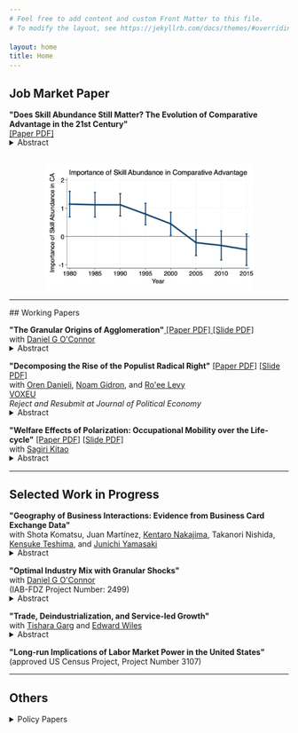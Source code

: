 ```yaml
---
# Feel free to add content and custom Front Matter to this file.
# To modify the layout, see https://jekyllrb.com/docs/themes/#overriding-theme-defaults

layout: home
title: Home
---
```

## Job Market Paper

**"Does Skill Abundance Still Matter? The Evolution of Comparative Advantage in the 21st Century"**<a href="/files/research/KIKUCHI-skill-trade.pdf" target="_blank"> <br>
 [Paper PDF]</a><br>
<details style="margin-bottom: 15px; margin-top: -15px">
	<summary>Abstract</summary>
	This paper documents that skill-abundant countries no longer have a comparative advantage in skill-intensive sectors. While this empirical relationship was strong, it weakened in the 1990s and disappeared by the 2000s. The decline is only evident in countries and sectors with high automation, with no significant variation due to offshoring. Using a quantitative trade model incorporating both automation and offshoring, I confirm that observed changes in automation can account for the evolution of comparative advantage while observed changes in offshoring cannot. Through the lens of the same model, I draw implications for the relationship between technology and inequality: automation increases skill premia in high-automation, developed countries and increases welfare globally, while offshoring has smaller, more evenly distributed welfare gains.
</details>

<div style="text-align: center;">
  <img src="/files/research/grv_base_webpage.png" alt="Figure from Job Market Paper" style="max-width: 75%; height: auto; margin-top: 1rem;">
</div>

<hr>
## Working Papers

**"The Granular Origins of Agglomeration"**<a href="/files/research/KIKUCHI-OCONNOR-granular-spatial.pdf" target="_blank"> [Paper PDF]</a><a href="/files/research/slide-KIKUCHI-OCONNOR-granular-spatial.pdf" target="_blank"> [Slide PDF]</a><br>
with  <a href="https://www.danielgoconnor.com" target="_blank">Daniel G O'Connor</a><br>
<details style="margin-bottom: 15px; margin-top: -15px">
	<summary>Abstract</summary>
	A few large firms dominate many local labor markets. How does that granularity affect the geography of economic activity? And what does it mean for the efficiency of firm entry? To answer these questions, we propose a new economic geography model featuring granular firms subject to idiosyncratic shocks. We show that average wages increase in the size of the local labor market due to that granularity, and provide a sufficient statistic for the contribution of our mechanism. We further prove that too few firms enter in equilibrium. Using Japanese administrative data on manufacturing, we provide evidence consistent with our mechanism and quantify it. Our mechanism implies that markets with around 2 firms per sector have an elasticity of wages to population of 0.05 and firms capture only 85\% of their contribution to production in profits. In large markets like Tokyo, the elasticity is around 0.001, and firm entry is approximately efficient. Enacting optimal place-based industrial policy would increase the number of firms in modest-sized cities by more than 30\% and actually decrease the number of firms and people in Tokyo.
</details>

**"Decomposing the Rise of the Populist Radical Right"** <a href="/files/research/DGKL-Populism.pdf" target="_blank">[Paper PDF]</a>
<a href="/files/research/slide-DGKL-Populism.pdf" target="_blank">[Slide PDF]</a><br>
with <a href="https://www.orendanieli.com/home" target="_blank">Oren Danieli</a>, 
<a href="https://noamgidron.com/" target="_blank">Noam Gidron</a>, 
and <a href="https://www.roeelevy.com/" target="_blank">Ro'ee Levy</a><br>
 <a href="https://cepr.org/voxeu/columns/decomposing-rise-populist-radical-right-how-changes-priorities-explain-electoral" target="_blank">VOXEU</a><br>
*Reject and Resubmit at Journal of Political Economy* <br>
<details style="margin-bottom: 15px; margin-top: -15px">
	<summary>Abstract</summary>
	Support for populist radical right parties in Europe has dramatically increased in recent years. We decompose the rise of these parties from 2005 to 2020 into four components: shifts in party positions, changes in voter attributes (opinions and demographics), changes in voter priorities, and a residual. We merge two wide datasets on party positions and voter attributes and estimate voter priorities using a probabilistic voting model. We find that shifts in party positions and changes in voter attributes do not play a major role in the recent success of populist radical right parties. Instead, the primary driver behind their electoral success lies in voters’ changing priorities. Particularly, voters are less likely to decide which party to support based on parties’ economic positions. Rather, voters—mainly older, non-unionized, low-educated men—increasingly prioritize nativist cultural positions. This allows populist radical right parties to tap into a preexisting reservoir of culturally conservative voters. Using the same datasets, we provide a set of reduced-form evidence supporting our results. First, while parties’ positions have changed, these changes are not consistent with the main supply-side hypothesis for populist support. Second, on aggregate, voters have not adopted populist right-wing opinions. Third, voters are more likely to self-identify ideologically based on their cultural rather than their economic opinions.
</details>

**"Welfare Effects of Polarization: Occupational Mobility over the Life-cycle"** <a href="/files/research/KK-ROBOT.pdf" target="_blank">[Paper PDF]</a> <a href="/files/research/slide-KK-ROBOT.pdf" target="_blank">[Slide PDF]</a><br>
with <a href="https://sites.google.com/site/sagirikitao/home" target="_blank">Sagiri Kitao</a><br>
<details style="margin-bottom: 15px; margin-top: -15px">
	<summary>Abstract</summary>
	What are the welfare effects of polarization: wage and employment losses of middle-class workers relative to low- and high-skill groups? We build a model of overlapping generations who choose consumption, savings, labor supply, and occupations over their life-cycles, and accumulate human capital. We simulate a wage shift observed since the early 1980s and investigate individuals’ responses. Polarization improves welfare of young individuals that are high-skilled, while it hurts low-skilled individuals across all ages and especially younger ones. The gain of the high-skilled is larger for generations entering in later periods, who can fully exploit the rising skill premium.
</details>

<hr>

## Selected Work in Progress

**"Geography of Business Interactions: Evidence from Business Card Exchange Data"** <br>
with Shota Komatsu, 
Juan Martínez, 
<a href="https://knakajima.weebly.com/" target="_blank">Kentaro Nakajima</a>, 
Takanori Nishida, 
<a href="https://sites.google.com/site/kensuketeshima/" target="_blank">Kensuke Teshima</a>, and
 <a href="https://www.junichiyamasaki.com/" target="_blank">Junichi Yamasaki</a><br>
<details style="margin-bottom: 15px; margin-top: -15px">
	<summary>Abstract</summary>
	In-person business meetings are a critical driver of agglomeration benefits, yet the scarcity of data has hindered exploration into their nature. This study leverages a novel dataset obtained from a business card exchange application, used by 0.4 million workers in Tokyo, to examine the impact of geographical distance on business card exchanges and other types of business networks. By analyzing the moving of firms, we find a distinct pattern in how the frequency of business card exchanges decreases with distance, particularly noting a significant drop beyond a 500-meter radius. Additionally, we observe that the rate of decline in these exchanges due to distance closely correlates with the level of industry agglomeration, and we find similar drops in other types of business networks such as patent collaborations. These findings highlight the pivotal role of very local interaction in fostering agglomeration benefits.
</details>


**"Optimal Industry Mix with Granular Shocks"** <br>
with  <a href="https://www.danielgoconnor.com" target="_blank">Daniel G O'Connor</a><br>
(IAB-FDZ Project Number: 2499) <br>
<details style="margin-bottom: 15px; margin-top: -15px">
	<summary>Abstract</summary>
	When firms are subject to granular and industry-wide shocks, regions overspecialize, leaving workers overexposed. Using German employer-employee matched data, we study the optimal industrial policy incorporating heterogeneity in occupation, industry, and region.
</details>


**"Trade, Deindustrialization, and Service-led Growth"** <br>
with  <a href="https://tisharagarg.github.io/" target="_blank">Tishara Garg</a> and
 <a href="https://www.edward-wiles.com/" target="_blank">Edward Wiles</a>
<br>
<details style="margin-bottom: 15px; margin-top: -15px">
<summary>Abstract</summary>
We examine the impact of trade liberalization on structural change patterns in India. Leveraging district-level variations in sectoral composition, we find that districts with greater tariff reductions experienced larger declines in manufacturing employment shares. By extending Matsuyama’s 1992 model of deindustrialization to include a non-tradable service sector, we demonstrate analytically and through simulations that India's observed deindustrialization and service-led growth can be qualitatively attributed to trade liberalization. We aim to structurally estimate the model parameters to quantify the role of trade liberalization in driving these structural changes.
</details>


**"Long-run Implications of Labor Market Power in the United States"** <br>
(approved US Census Project, Project Number 3107) <br>

<hr>

## Others
<details>
<summary>Policy Papers</summary>

<div style="margin-bottom: 1rem;">
<b>"Automation and the Disappearance of Routine Work in Japan"</b> <a href="/files/research/FKS-robot-japan.pdf" target="_blank">[Paper PDF]</a><br>
with <a href="https://sites.google.com/site/ippeifujiwara/" target="_blank">Ippei Fujiwara</a> and <a href="https://researchmap.jp/81332791111?lang=en" target="_blank">Toyoichiro Shirota</a><br>
Discussion Paper 23-E-082, Research Institute of Economy, Trade and Industry (RIETI) <br>
Accepted at Journal of the Japanese and International Economies <br>
</div>

<div style="margin-bottom: 1rem;">
<b>"Who Suffers from the COVID-19 Shocks? Labor Market Heterogeneity and Welfare Consequences in Japan"</b> <a href="/files/research/KKM-COVID19.pdf" target="_blank">[Paper PDF]</a><br>
with  <a href="https://sites.google.com/site/sagirikitao/home" target="_blank">Sagiri Kitao</a> and
 <a href="https://sites.google.com/view/minamomikoshiba/home" target="_blank">Minamo Mikoshiba</a><br>
Journal of the Japanese and International Economies, Volume 59, March 2021 <br>
</div>

<div style="margin-bottom: 1rem;">
<b>"Heterogeneous Vulnerability to the COVID-19 Crisis and Implications for Inequality in Japan"</b><br>
 <a href="/files/research/KKM-COVID19-note.pdf" target="_blank">[Paper PDF]</a><br>
with  <a href="https://sites.google.com/site/sagirikitao/home" target="_blank">Sagiri Kitao</a> and
 <a href="https://sites.google.com/view/minamomikoshiba/home" target="_blank">Minamo Mikoshiba</a><br>
 Discussion Paper 20-E-039, Research Institute of Economy, Trade and Industry (RIETI).<br>
 <a href="https://cepr.org/voxeu/columns/heterogeneous-employment-vulnerability-and-inequality-japan" target="_blank">VOXEU</a><br>
 </div>
 
 </details>